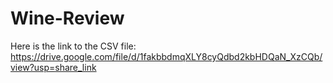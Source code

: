 # Wine-Review

Here is the link to the CSV file:
https://drive.google.com/file/d/1fakbbdmqXLY8cyQdbd2kbHDQaN_XzCQb/view?usp=share_link
